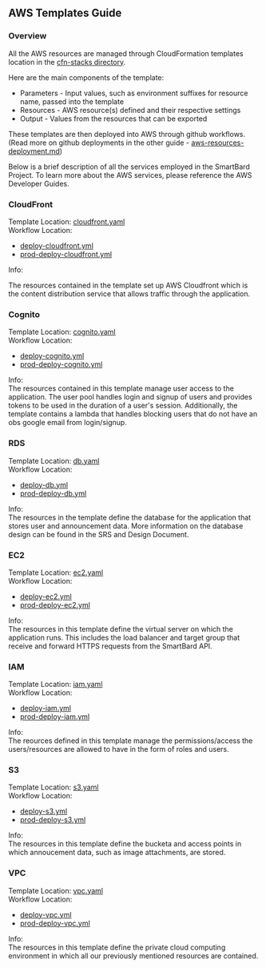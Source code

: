 ## AWS Templates Guide

### Overview
All the AWS resources are managed through CloudFormation templates location in the [cfn-stacks directory](../cfn-stacks). 

Here are the main components of the template:
 - Parameters - Input values, such as environment suffixes for resource name, passed into the template
 - Resources - AWS resource(s) defined and their respective settings
 - Output - Values from the resources that can be exported  

These templates are then deployed into AWS through github workflows. (Read more on github deployments in the other guide - [aws-resources-deployment.md](./aws-resources-deployment.md))  

Below is a brief description of all the services employed in the SmartBard Project. To learn more about the AWS services, please reference the AWS Developer Guides.  

### CloudFront
Template Location: [cloudfront.yaml](../cfn-stacks/cloudfront.yaml)    
Workflow Location: 
 - [deploy-cloudfront.yml](../.github/workflows/deploy-cloudfront.yml)
 - [prod-deploy-cloudfront.yml](../.github/workflows/prod-deploy-cloudfront.yml)

Info:  

The resources contained in the template set up AWS Cloudfront which is the content distribution service that allows traffic through the application. 

### Cognito
Template Location: [cognito.yaml](../cfn-stacks/cognito.yaml)  
Workflow Location: 
 - [deploy-cognito.yml](../.github/workflows/deploy-cognito.yml)
 - [prod-deploy-cognito.yml](../.github/workflows/prod-deploy-cognito.yml)  

Info:  
The resources contained in this template manage user access to the application. The user pool handles login and signup of users and provides tokens to be used in the duration of a user's session. Additionally, the template contains a lambda that handles blocking users that do not have an obs google email from login/signup.  

### RDS
Template Location: [db.yaml](../cfn-stacks/db.yaml)  
Workflow Location: 
 - [deploy-db.yml](../.github/workflows/deploy-db.yml)
 - [prod-deploy-db.yml](../.github/workflows/prod-deploy-db.yml)  

 Info:  
 The resources in the template define the database for the application that stores user and announcement data. More information on the database design can be found in the SRS and Design Document.  

### EC2
Template Location: [ec2.yaml](../cfn-stacks/ec2.yaml)  
Workflow Location: 
 - [deploy-ec2.yml](../.github/workflows/deploy-ec2.yml)
 - [prod-deploy-ec2.yml](../.github/workflows/prod-deploy-ec2.yml)  

 Info:  
 The resources in this template define the virtual server on which the application runs. This includes the load balancer and target group that receive and forward HTTPS requests from the SmartBard API. 

### IAM
Template Location: [iam.yaml](../cfn-stacks/iam.yaml)  
Workflow Location: 
 - [deploy-iam.yml](../.github/workflows/deploy-iam.yml)
 - [prod-deploy-iam.yml](../.github/workflows/prod-deploy-iam.yml)  

 Info:  
 The reources defined in this template manage the permissions/access the users/resources are allowed to have in the form of roles and users. 

### S3
Template Location: [s3.yaml](../cfn-stacks/s3.yaml)  
Workflow Location: 
 - [deploy-s3.yml](../.github/workflows/deploy-s3.yml)
 - [prod-deploy-s3.yml](../.github/workflows/prod-deploy-s3.yml)  

 Info:  
 The resources in this template define the bucketa and access points in which annoucement data, such as image attachments, are stored.

### VPC
Template Location: [vpc.yaml](../cfn-stacks/vpc.yaml)  
Workflow Location: 
 - [deploy-vpc.yml](../.github/workflows/deploy-vpc.yml)
 - [prod-deploy-vpc.yml](../.github/workflows/prod-deploy-vpc.yml)  

 Info:  
 The resources in this template define the private cloud computing environment in which all our previously mentioned resources are contained. 
